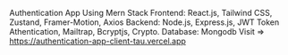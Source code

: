 Authentication App Using Mern Stack
Frontend: React.js, Tailwind CSS, Zustand, Framer-Motion, Axios
Backend: Node.js, Express.js, JWT Token Athentication, Mailtrap, Bcryptjs, Crypto.
Database:  Mongodb
Visit => https://authentication-app-client-tau.vercel.app
